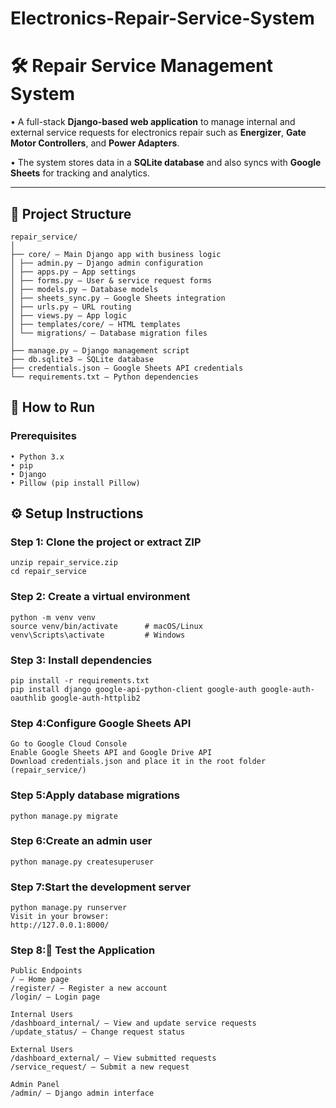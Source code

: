 # Electronics-Repair-Service-System
# 🛠️ Repair Service Management System

• A full-stack **Django-based web application** to manage internal and external service requests for electronics repair such as **Energizer**, **Gate Motor Controllers**, and **Power Adapters**.  

• The system stores data in a **SQLite database** and also syncs with **Google Sheets** for tracking and analytics.

---

## 🧱 Project Structure
```
repair_service/
│
├── core/ – Main Django app with business logic
│ ├── admin.py – Django admin configuration
│ ├── apps.py – App settings
│ ├── forms.py – User & service request forms
│ ├── models.py – Database models
│ ├── sheets_sync.py – Google Sheets integration
│ ├── urls.py – URL routing
│ ├── views.py – App logic
│ ├── templates/core/ – HTML templates
│ └── migrations/ – Database migration files
│
├── manage.py – Django management script
├── db.sqlite3 – SQLite database
├── credentials.json – Google Sheets API credentials
└── requirements.txt – Python dependencies

```
## 🚀 How to Run
### Prerequisites
```
• Python 3.x
• pip
• Django
• Pillow (pip install Pillow)
```

## ⚙️ Setup Instructions

### Step 1: Clone the project or extract ZIP
```
unzip repair_service.zip
cd repair_service
```

### Step 2: Create a virtual environment
```
python -m venv venv
source venv/bin/activate      # macOS/Linux
venv\Scripts\activate         # Windows
```

### Step 3: Install dependencies
```
pip install -r requirements.txt
pip install django google-api-python-client google-auth google-auth-oauthlib google-auth-httplib2
```

### Step 4:Configure Google Sheets API
```
Go to Google Cloud Console
Enable Google Sheets API and Google Drive API
Download credentials.json and place it in the root folder (repair_service/)
```

### Step 5:Apply database migrations
```
python manage.py migrate
```

### Step 6:Create an admin user
```
python manage.py createsuperuser
```

### Step 7:Start the development server
```
python manage.py runserver
Visit in your browser:
http://127.0.0.1:8000/
```

### Step 8:🧪 Test the Application
```
Public Endpoints
/ – Home page
/register/ – Register a new account
/login/ – Login page

Internal Users
/dashboard_internal/ – View and update service requests
/update_status/ – Change request status

External Users
/dashboard_external/ – View submitted requests
/service_request/ – Submit a new request

Admin Panel
/admin/ – Django admin interface
```
